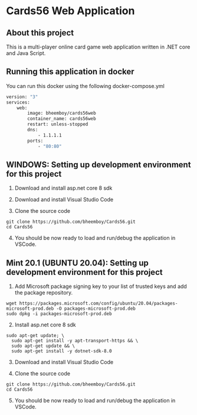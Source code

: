# Cards56 Web Application
## About this project
This is a multi-player online card game web application written in .NET core and Java Script.

## Running this application in docker

You can run this docker using the following docker-compose.yml 

```bash
version: "3"
services:
    web:
        image: bheemboy/cards56web
        container_name: cards56web
        restart: unless-stopped
        dns:
            - 1.1.1.1
        ports:
            - "80:80"
```

## WINDOWS: Setting up development environment for this project

1. Download and install asp.net core 8 sdk

2. Download and install Visual Studio Code

3. Clone the source code
```
git clone https://github.com/bheemboy/Cards56.git
cd Cards56
```
4. You should be now ready to load and run/debug the application in VSCode.

## Mint 20.1 (UBUNTU 20.04): Setting up development environment for this project

1. Add Microsoft package signing key to your list of trusted keys and add the package repository.
```
wget https://packages.microsoft.com/config/ubuntu/20.04/packages-microsoft-prod.deb -O packages-microsoft-prod.deb
sudo dpkg -i packages-microsoft-prod.deb
```
2. Install asp.net core 8 sdk
```
sudo apt-get update; \
  sudo apt-get install -y apt-transport-https && \
  sudo apt-get update && \
  sudo apt-get install -y dotnet-sdk-8.0
```
3. Download and install Visual Studio Code

4. Clone the source code
```
git clone https://github.com/bheemboy/Cards56.git
cd Cards56
```
5. You should be now ready to load and run/debug the application in VSCode.
